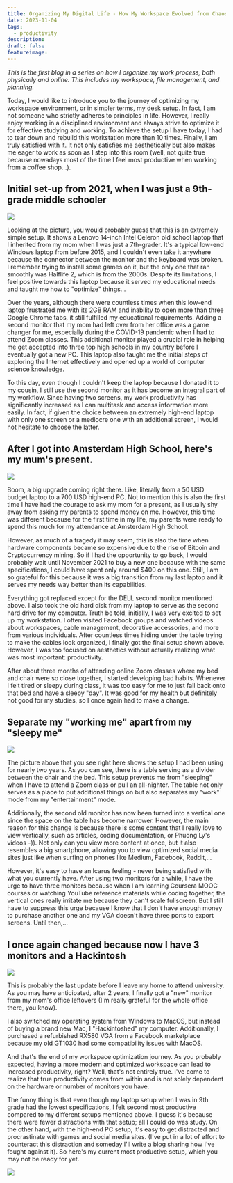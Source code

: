 ```yaml
---
title: Organizing My Digital Life - How My Workspace Evolved from Chaos to Hackintosh
date: 2023-11-04
tags:
  - productivity
description: 
draft: false
featureimage:
---
```


*This is the first blog in a series on how I organize my work process, both physically and online. This includes my workspace, file management, and planning.*

Today, I would like to introduce you to the journey of optimizing my workspace environment, or in simpler terms, my desk setup. In fact, I am not someone who strictly adheres to principles in life. However, I really enjoy working in a disciplined environment and always strive to optimize it for effective studying and working. To achieve the setup I have today, I had to tear down and rebuild this workstation more than 10 times. Finally, I am truly satisfied with it. It not only satisfies me aesthetically but also makes me eager to work as soon as I step into this room (well, not quite true because nowadays most of the time I feel most productive when working from a coffee shop...).
## Initial set-up from 2021, when I was just a 9th-grade middle schooler

![](https://i.imgur.com/M8i0fK3.jpg)

Looking at the picture, you would probably guess that this is an extremely simple setup. It shows a Lenovo 14-inch Intel Celeron old school laptop that I inherited from my mom when I was just a 7th-grader. It's a typical low-end Windows laptop from before 2015, and I couldn't even take it anywhere because the connector between the monitor and the keyboard was broken. I remember trying to install some games on it, but the only one that ran smoothly was Halflife 2, which is from the 2000s. Despite its limitations, I feel positive towards this laptop because it served my educational needs and taught me how to "optimize" things...

Over the years, although there were countless times when this low-end laptop frustrated me with its 2GB RAM and inability to open more than three Google Chrome tabs, it still fulfilled my educational requirements. Adding a second monitor that my mom had left over from her office was a game changer for me, especially during the COVID-19 pandemic when I had to attend Zoom classes. This additional monitor played a crucial role in helping me get accepted into three top high schools in my country before I eventually got a new PC. This laptop also taught me the initial steps of exploring the Internet effectively and opened up a world of computer science knowledge.

To this day, even though I couldn't keep the laptop because I donated it to my cousin, I still use the second monitor as it has become an integral part of my workflow. Since having two screens, my work productivity has significantly increased as I can multitask and access information more easily. In fact, if given the choice between an extremely high-end laptop with only one screen or a mediocre one with an additional screen, I would not hesitate to choose the latter.

## After I got into Amsterdam High School, here's my mum's present.

![](https://i.imgur.com/5el7iUC.jpg)

Boom, a big upgrade coming right there. Like, literally from a 50 USD budget laptop to a 700 USD high-end PC. Not to mention this is also the first time I have had the courage to ask my mom for a present, as I usually shy away from asking my parents to spend money on me. However, this time was different because for the first time in my life, my parents were ready to spend this much for my attendance at Amsterdam High School.

However, as much of a tragedy it may seem, this is also the time when hardware components became so expensive due to the rise of Bitcoin and Cryptocurrency mining. So if I had the opportunity to go back, I would probably wait until November 2021 to buy a new one because with the same specifications, I could have spent only around $400 on this one. Still, I am so grateful for this because it was a big transition from my last laptop and it serves my needs way better than its capabilities.

Everything got replaced except for the DELL second monitor mentioned above. I also took the old hard disk from my laptop to serve as the second hard drive for my computer. Truth be told, initially, I was very excited to set up my workstation. I often visited Facebook groups and watched videos about workspaces, cable management, decorative accessories, and more from various individuals. After countless times hiding under the table trying to make the cables look organized, I finally got the final setup shown above. However, I was too focused on aesthetics without actually realizing what was most important: productivity.

After about three months of attending online Zoom classes where my bed and chair were so close together, I started developing bad habits. Whenever I felt tired or sleepy during class, it was too easy for me to just fall back onto that bed and have a sleepy "day". It was good for my health but definitely not good for my studies, so I once again had to make a change.
## Separate my "working me" apart from my "sleepy me"

![](https://i.imgur.com/s5YGDig.png)

The picture above that you see right here shows the setup I had been using for nearly two years. As you can see, there is a table serving as a divider between the chair and the bed. This setup prevents me from "sleeping" when I have to attend a Zoom class or pull an all-nighter. The table not only serves as a place to put additional things on but also separates my "work" mode from my "entertainment" mode.

Additionally, the second old monitor has now been turned into a vertical one since the space on the table has become narrower. However, the main reason for this change is because there is some content that I really love to view vertically, such as articles, coding documentation, or Phuong Ly's videos -)). Not only can you view more content at once, but it also resembles a big smartphone, allowing you to view optimized social media sites just like when surfing on phones like Medium, Facebook, Reddit,...

However, it's easy to have an Icarus feeling - never being satisfied with what you currently have. After using two monitors for a while, I have the urge to have three monitors because when I am learning Coursera MOOC courses or watching YouTube reference materials while coding together, the vertical ones really irritate me because they can't scale fullscreen. But I still have to suppress this urge because I know that I don't have enough money to purchase another one and my VGA doesn't have three ports to export screens. Until then,...
## I once again changed because now I have 3 monitors and a Hackintosh

![](https://i.imgur.com/doBCyVw.jpg)

This is probably the last update before I leave my home to attend university. As you may have anticipated, after 2 years, I finally got a "new" monitor from my mom's office leftovers (I'm really grateful for the whole office there, you know).

I also switched my operating system from Windows to MacOS, but instead of buying a brand new Mac, I "Hackintoshed" my computer. Additionally, I purchased a refurbished RX580 VGA from a Facebook marketplace because my old GT1030 had some compatibility issues with MacOS.

And that's the end of my workspace optimization journey. As you probably expected, having a more modern and optimized workspace can lead to increased productivity, right? Well, that's not entirely true. I've come to realize that true productivity comes from within and is not solely dependent on the hardware or number of monitors you have.

The funny thing is that even though my laptop setup when I was in 9th grade had the lowest specifications, I felt second most productive compared to my different setups mentioned above. I guess it's because there were fewer distractions with that setup; all I could do was study. On the other hand, with the high-end PC setup, it's easy to get distracted and procrastinate with games and social media sites. (I've put in a lot of effort to counteract this distraction and someday I'll write a blog sharing how I've fought against it). So here's my current most productive setup, which you may not be ready for yet.

![](https://i.imgur.com/Qzd9u9h.jpg)
